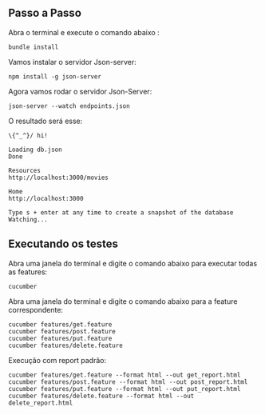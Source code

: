 ## Passo a Passo

Abra o terminal e execute o comando abaixo :
```
bundle install      
```

Vamos instalar  o servidor Json-server:
```
npm install -g json-server
```
Agora vamos rodar o servidor Json-Server:

```
json-server --watch endpoints.json
````

O resultado será esse: 
```
\{^_^}/ hi!

Loading db.json
Done

Resources
http://localhost:3000/movies

Home
http://localhost:3000

Type s + enter at any time to create a snapshot of the database
Watching...

```

## Executando os testes

Abra uma janela do terminal e digite o comando abaixo para executar todas as features:

```
cucumber
```
Abra uma janela do terminal e digite o comando abaixo para a feature correspondente:
```
cucumber features/get.feature
cucumber features/post.feature
cucumber features/put.feature
cucumber features/delete.feature
```
Execução com report padrão:
```
cucumber features/get.feature --format html --out get_report.html
cucumber features/post.feature --format html --out post_report.html
cucumber features/put.feature --format html --out put_report.html
cucumber features/delete.feature --format html --out delete_report.html
```


